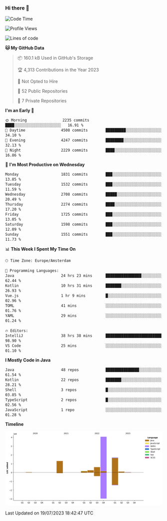 ### Hi there 👋


<!--START_SECTION:waka-->
![Code Time](http://img.shields.io/badge/Code%20Time-3%2C388%20hrs%2019%20mins-blue)

![Profile Views](http://img.shields.io/badge/Profile%20Views-21-blue)

![Lines of code](https://img.shields.io/badge/From%20Hello%20World%20I%27ve%20Written-8.3%20million%20lines%20of%20code-blue)

**🐱 My GitHub Data** 

> 📦 160.1 kB Used in GitHub's Storage 
 > 
> 🏆 4,313 Contributions in the Year 2023
 > 
> 🚫 Not Opted to Hire
 > 
> 📜 52 Public Repositories 
 > 
> 🔑 7 Private Repositories 
 > 
**I'm an Early 🐤** 

```text
🌞 Morning                2235 commits        ████░░░░░░░░░░░░░░░░░░░░░   16.91 % 
🌆 Daytime                4508 commits        █████████░░░░░░░░░░░░░░░░   34.10 % 
🌃 Evening                4247 commits        ████████░░░░░░░░░░░░░░░░░   32.13 % 
🌙 Night                  2229 commits        ████░░░░░░░░░░░░░░░░░░░░░   16.86 % 
```
📅 **I'm Most Productive on Wednesday** 

```text
Monday                   1831 commits        ███░░░░░░░░░░░░░░░░░░░░░░   13.85 % 
Tuesday                  1532 commits        ███░░░░░░░░░░░░░░░░░░░░░░   11.59 % 
Wednesday                2708 commits        █████░░░░░░░░░░░░░░░░░░░░   20.49 % 
Thursday                 2274 commits        ████░░░░░░░░░░░░░░░░░░░░░   17.20 % 
Friday                   1725 commits        ███░░░░░░░░░░░░░░░░░░░░░░   13.05 % 
Saturday                 1598 commits        ███░░░░░░░░░░░░░░░░░░░░░░   12.09 % 
Sunday                   1551 commits        ███░░░░░░░░░░░░░░░░░░░░░░   11.73 % 
```


📊 **This Week I Spent My Time On** 

```text
🕑︎ Time Zone: Europe/Amsterdam

💬 Programming Languages: 
Java                     24 hrs 23 mins      ████████████████░░░░░░░░░   62.44 % 
Kotlin                   10 hrs 31 mins      ███████░░░░░░░░░░░░░░░░░░   26.93 % 
Vue.js                   1 hr 9 mins         █░░░░░░░░░░░░░░░░░░░░░░░░   02.96 % 
TOML                     41 mins             ░░░░░░░░░░░░░░░░░░░░░░░░░   01.76 % 
YAML                     29 mins             ░░░░░░░░░░░░░░░░░░░░░░░░░   01.24 % 

🔥 Editors: 
IntelliJ                 38 hrs 38 mins      █████████████████████████   98.90 % 
VS Code                  25 mins             ░░░░░░░░░░░░░░░░░░░░░░░░░   01.10 % 
```

**I Mostly Code in Java** 

```text
Java                     48 repos            ███████████████░░░░░░░░░░   61.54 % 
Kotlin                   22 repos            ███████░░░░░░░░░░░░░░░░░░   28.21 % 
Shell                    3 repos             █░░░░░░░░░░░░░░░░░░░░░░░░   03.85 % 
TypeScript               2 repos             █░░░░░░░░░░░░░░░░░░░░░░░░   02.56 % 
JavaScript               1 repo              ░░░░░░░░░░░░░░░░░░░░░░░░░   01.28 % 
```



**Timeline**

![Lines of Code chart](https://raw.githubusercontent.com/powercasgamer/powercasgamer/master/assets/bar_graph.png)


 Last Updated on 19/07/2023 18:42:47 UTC
<!--END_SECTION:waka-->
